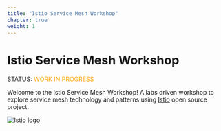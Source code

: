 ```yaml
---
title: "Istio Service Mesh Workshop"
chapter: true
weight: 1
---
```

# Istio Service Mesh Workshop
<!-- <div style="text-align: left"><h2>Istio Service Mesh Workshop</h2></div> -->

<!-- ![Istio Building Blocks](images/istio-building-blocks.png) -->

<!-- In this workshop, we will explore What a service mesh and run a set of labs using Istio. -->


STATUS: <span style="color: orange">WORK IN PROGRESS</span>

Welcome to the Istio Service Mesh Workshop!
A labs driven workshop to explore service mesh technology and patterns using [Istio](https://istio.io) open source project.

![Istio logo](/images/istio-whitelogo-bluebackground.png?width=10pc)
